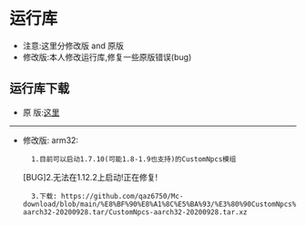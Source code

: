 # 运行库
- 注意:这里分修改版 and 原版
 - 修改版:本人修改运行库,修复一些原版错误(bug)
 
 ## 运行库下载
 
 - 原  版:[这里](https://github.com/longjunyu2/MCinaBox/releases)
 ------------------------------------------------------------
 - 修改版:
      arm32:
      
         1.目前可以启动1.7.10(可能1.8-1.9也支持)的CustomNpcs模组
         
    [BUG]2.无法在1.12.2上启动!正在修复!
     
         3.下载: https://github.com/qaz6750/Mc-download/blob/main/%E8%BF%90%E8%A1%8C%E5%BA%93/%E3%80%90CustomNpcs%E3%80%91-aarch32-20200928.tar/CustomNpcs-aarch32-20200928.tar.xz
         
         
        
